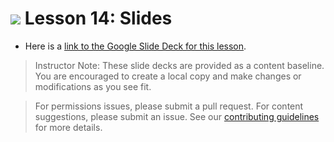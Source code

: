 
# ![](https://ga-dash.s3.amazonaws.com/production/assets/logo-9f88ae6c9c3871690e33280fcf557f33.png) Lesson 14: Slides

- Here is a [link to the Google Slide Deck for this lesson](https://docs.google.com/presentation/d/1-hWZfIyH355g5-Q6r8rSKr17KVNz-ikNs4V1H0BieLY/edit?usp=sharing).

> Instructor Note: These slide decks are provided as a content baseline. You are encouraged to create a local copy and make changes or modifications as you see fit. 

> For permissions issues, please submit a pull request. For content suggestions, please submit an issue. See our [contributing guidelines](../../../../contributing.md) for more details.
